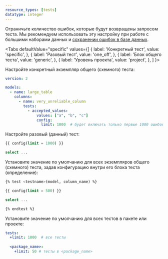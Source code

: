 ```yaml
---
resource_types: [tests]
datatype: integer
---
```


Ограничьте количество ошибок, которые будут возвращены запросом теста. Мы рекомендуем использовать эту настройку при работе с большими наборами данных и [сохранении ошибок в базе данных](/reference/resource-configs/store_failures).

<Tabs
  defaultValue="specific"
  values={[
    { label: 'Конкретный тест', value: 'specific', },
    { label: 'Разовый тест', value: 'one_off', },
    { label: 'Блок общего теста', value: 'generic', },
    { label: 'Уровень проекта', value: 'project', },
  ]
}>

<TabItem value="specific">

Настройте конкретный экземпляр общего (схемного) теста:

<File name='models/<filename>.yml'>

```yaml
version: 2

models:
  - name: large_table
    columns:
      - name: very_unreliable_column
        tests:
          - accepted_values:
              values: ["a", "b", "c"]
              config:
                limit: 1000  # будет включать только первые 1000 ошибок
```

</File>

</TabItem>

<TabItem value="one_off">

Настройте разовый (данный) тест:

<File name='tests/<filename>.sql'>

```sql
{{ config(limit = 1000) }}

select ...
```

</File>

</TabItem>

<TabItem value="generic">

Установите значение по умолчанию для всех экземпляров общего (схемного) теста, задав конфигурацию внутри его блока теста (определение):

<File name='macros/<filename>.sql'>

```sql
{% test <testname>(model, column_name) %}

{{ config(limit = 500) }}

select ...

{% endtest %}
```

</File>

</TabItem>

<TabItem value="project">

Установите значение по умолчанию для всех тестов в пакете или проекте:

<File name='dbt_project.yml'>

```yaml
tests:
  +limit: 1000  # все тесты
  
  <package_name>:
    +limit: 50 # тесты в <package_name>
```

</File>

</TabItem>

</Tabs>